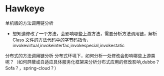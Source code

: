 # Hawkeye
单机版的方法调用链分析
- 想知道修改了一个方法，会影响哪些上游方法，需要分析方法调用链，解析Class 文件的方法代码中的字节码指令，invokevirtual,invokeinterfac,invokespecial,invokestatic

分布式的方法调用链分析
分布式环境下，如何分析一处修改会影响哪些上游类呢？（如何屏蔽或自适应具体服务化框架来分析分布式应用的修改影响,dubbo？ Sofa？，spring-cloud？）

